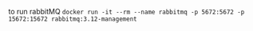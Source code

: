to run rabbitMQ
``docker run -it --rm --name rabbitmq -p 5672:5672 -p 15672:15672 rabbitmq:3.12-management``